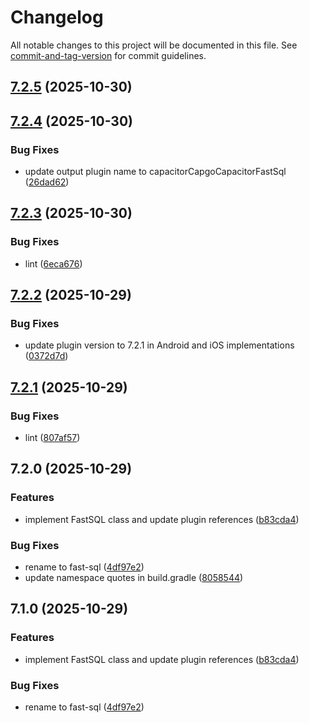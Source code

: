 # Changelog

All notable changes to this project will be documented in this file. See [commit-and-tag-version](https://github.com/absolute-version/commit-and-tag-version) for commit guidelines.

## [7.2.5](https://github.com/Cap-go/capacitor-fast-sql/compare/7.2.4...7.2.5) (2025-10-30)

## [7.2.4](https://github.com/Cap-go/capacitor-fast-sql/compare/7.2.3...7.2.4) (2025-10-30)


### Bug Fixes

* update output plugin name to capacitorCapgoCapacitorFastSql ([26dad62](https://github.com/Cap-go/capacitor-fast-sql/commit/26dad6231ae566afff0f9d9ccb789dd0d974650e))

## [7.2.3](https://github.com/Cap-go/capacitor-fast-sql/compare/7.2.2...7.2.3) (2025-10-30)


### Bug Fixes

* lint ([6eca676](https://github.com/Cap-go/capacitor-fast-sql/commit/6eca676b72ad189ad92f35ee6dd88dd0cf57bfda))

## [7.2.2](https://github.com/Cap-go/capacitor-fast-sql/compare/7.2.1...7.2.2) (2025-10-29)


### Bug Fixes

* update plugin version to 7.2.1 in Android and iOS implementations ([0372d7d](https://github.com/Cap-go/capacitor-fast-sql/commit/0372d7d3108dff949404e53fd980e7fca4cc3e94))

## [7.2.1](https://github.com/Cap-go/capacitor-fast-sql/compare/7.2.0...7.2.1) (2025-10-29)


### Bug Fixes

* lint ([807af57](https://github.com/Cap-go/capacitor-fast-sql/commit/807af574e950536453dac4ce9d5c642471df76bc))

## 7.2.0 (2025-10-29)


### Features

* implement FastSQL class and update plugin references ([b83cda4](https://github.com/Cap-go/capacitor-fast-sql/commit/b83cda4c9033b7b7b927f57543ed1965965b7872))


### Bug Fixes

* rename to fast-sql ([4df97e2](https://github.com/Cap-go/capacitor-fast-sql/commit/4df97e293750ae378219c7f09d99a59735768632))
* update namespace quotes in build.gradle ([8058544](https://github.com/Cap-go/capacitor-fast-sql/commit/80585445a5f4e3932877919585333ca88829e9ea))

## 7.1.0 (2025-10-29)


### Features

* implement FastSQL class and update plugin references ([b83cda4](https://github.com/Cap-go/capacitor-fast-sql/commit/b83cda4c9033b7b7b927f57543ed1965965b7872))


### Bug Fixes

* rename to fast-sql ([4df97e2](https://github.com/Cap-go/capacitor-fast-sql/commit/4df97e293750ae378219c7f09d99a59735768632))
